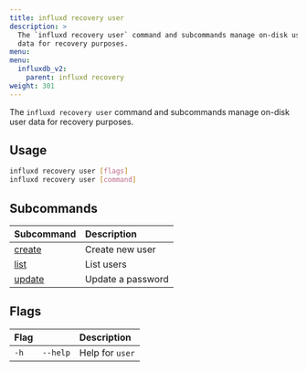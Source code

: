 ```yaml
---
title: influxd recovery user
description: >
  The `influxd recovery user` command and subcommands manage on-disk user 
  data for recovery purposes.
menu:
menu:
  influxdb_v2:
    parent: influxd recovery
weight: 301
---
```


The `influxd recovery user` command and subcommands manage on-disk user 
data for recovery purposes.

## Usage
```sh
influxd recovery user [flags]
influxd recovery user [command]
```

## Subcommands
| Subcommand                                                           | Description       |
| :------------------------------------------------------------------- | :---------------- |
| [create](/influxdb/v2/reference/cli/influxd/recovery/user/create/) | Create new user   |
| [list](/influxdb/v2/reference/cli/influxd/recovery/user/list/)     | List users        |
| [update](/influxdb/v2/reference/cli/influxd/recovery/user/list/)   | Update a password |

## Flags
| Flag |          | Description     |
| :--- | :------- | :-------------- |
| `-h` | `--help` | Help for `user` |